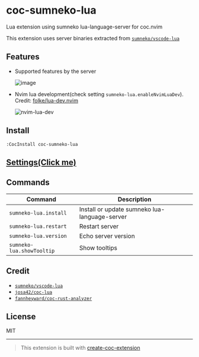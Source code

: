 # coc-sumneko-lua

Lua extension using sumneko lua-language-server for coc.nvim

This extension uses server binaries extracted from [`sumneko/vscode-lua`](https://github.com/sumneko/vscode-lua)

## Features

- Supported features by the server

  ![image](https://user-images.githubusercontent.com/47070852/133086083-a5357ca3-ada6-46d9-953f-f86026c137e4.png)

- Nvim lua development(check setting `sumneko-lua.enableNvimLuaDev`). Credit: [folke/lua-dev.nvim](https://github.com/folke/lua-dev.nvim)

  ![nvim-lua-dev](https://user-images.githubusercontent.com/47070852/133085674-2310670d-6129-4aac-86ea-0e475bf09b25.gif)

## Install

`:CocInstall coc-sumneko-lua`

## [Settings(Click me)](https://github.com/xiyaowong/coc-sumneko-lua/blob/main/settings.md)

## Commands

| Command                   | Description                                   |
| ------------------------- | --------------------------------------------- |
| `sumneko-lua.install`     | Install or update sumneko lua-language-server |
| `sumneko-lua.restart`     | Restart server                                |
| `sumneko-lua.version`     | Echo server version                           |
| `sumneko-lua.showTooltip` | Show tooltips                                 |

## Credit

- [`sumneko/vscode-lua`](https://github.com/sumneko/vscode-lua)
- [`josa42/coc-lua`](https://github.com/josa42/coc-lua)
- [`fannheyward/coc-rust-analyzer`](https://github.com/fannheyward/coc-rust-analyzer)

## License

MIT

---

> This extension is built with [create-coc-extension](https://github.com/fannheyward/create-coc-extension)
